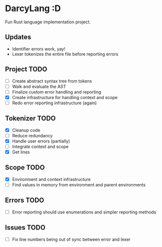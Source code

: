 # DarcyLang :D
Fun Rust language implementation project.

## Updates
- Identifier errors work, yay!
- Lexer tokenizes the entire file before reporting errors

## Project TODO
- [ ] Create abstract syntax tree from tokens
- [ ] Walk and evaluate the AST
- [ ] Finalize custom error handling and reporting
- [x] Create infrastructure for handling context and scope
- [ ] Redo error reporting infrastructure (again)

## Tokenizer TODO
- [x] Cleanup code
- [ ] Reduce redundancy
- [x] Handle user errors (partially)
- [ ] Integrate context and scope
- [x] Get lines

## Scope TODO
- [x] Environment and context infrastructure
- [ ] Find values in memory from environment and parent environments 

## Errors TODO
- [ ] Error reporting should use enumerations and simpler reporting methods`

## Issues TODO
- [ ] Fix line numbers being out of sync between error and lexer

